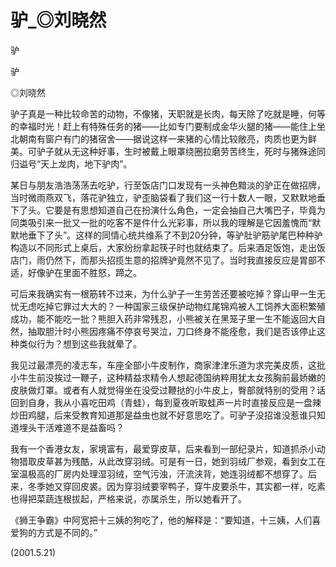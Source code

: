 # 驴_◎刘晓然

驴

驴

◎刘晓然

驴子真是一种比较命苦的动物，不像猪，天职就是长肉，每天除了吃就是睡，何等的幸福时光！赶上有特殊任务的猪——比如专门要制成金华火腿的猪——能住上坐北朝南有窗户有门的猪宿舍——据说这样一来猪的心情比较敞亮，肉质也更为鲜美。可驴子就从无这种好事，生时被戴上眼罩绕圈拉磨劳苦终生，死时与猪殊途同归谥号“天上龙肉，地下驴肉”。

某日与朋友浩浩荡荡去吃驴，行至饭店门口发现有一头神色黯淡的驴正在做招牌，当时微雨燕双飞，落花驴独立，驴歪脑袋看了我们这一行十数人一眼，又默默地垂下了头。它要是有思想知道自己在扮演什么角色，一定会抽自己大嘴巴子，毕竟为同类吸引来一批又一批的吃客不是件什么光彩事，所以我的理解是它因羞愧而“默默地垂下了头”。这样的同情心统共维系了不到20分钟，等驴肚驴筋驴尾巴种种驴构造以不同形式上桌后，大家纷纷拿起筷子时也就结束了。后来酒足饭饱，走出饭店门，雨仍然下，而那头招揽生意的招牌驴竟然不见了。当时我直接反应是胃部不适，好像驴在里面不胜怒，蹄之。

可后来我确实有一根筋转不过来，为什么驴子一生劳苦还要被吃掉？穿山甲一生无忧无虑吃掉它罪过大大的？一种国家三级保护动物红尾锦鸡被人工饲养大面积繁殖成功，能不能吃一批？熊胆入药非常残忍，小熊被关在黑笼子里一生不能返回大自然，抽取胆汁时小熊因疼痛不停哀号哭泣，刀口终身不能痊愈，我们是否该停止这种类似行为？想到这些我就晕了。

我见过最漂亮的凌志车，车座全部小牛皮制作，商家津津乐道为求完美皮质，这批小牛生前没挨过一鞭子，这种精益求精令人想起德国纳粹用犹太女孩胸前最娇嫩的皮肤做灯罩。或者有人就觉得坐在没受过鞭挞的小牛皮上，臀部就特别的受用？话回到自身，我从小喜吃田鸡（青蛙），每到夏夜听取蛙声一片时直接反应是一盘辣炒田鸡腿，后来受教育知道那是益虫也就不好意思吃了。可驴子没招谁没惹谁只知道埋头干活难道不是益畜吗？

我有一个香港女友，家境富有，最爱穿皮草，后来看到一部纪录片，知道抓杀小动物猎取皮草甚为残酷，从此改穿羽绒。可是有一日，她到羽绒厂参观，看到女工在室温极高的厂房内处理湿羽绒，空气污浊，汗流浃背，她连羽绒都不想穿了。后来，冬季她又穿回皮裘。因为穿羽绒要宰鸭子，穿牛皮要杀牛，其实都一样，吃素也得把菜蔬连根拔起，严格来说，亦属杀生，所以她看开了。

《狮王争霸》中阿宽把十三姨的狗吃了，他的解释是：“要知道，十三姨，人们喜爱狗的方式是不同的。”

(2001.5.21)
